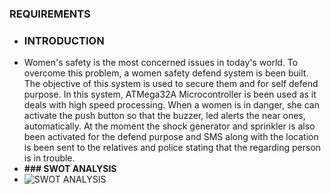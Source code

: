 ### **REQUIREMENTS**
* ### **INTRODUCTION**
* Women's safety is the most concerned issues in today's world. To overcome this problem, a women safety defend system is been built. The objective of this system is used to secure them and for self defend purpose. In this system, ATMega32A Microcontroller is been used as it deals with high speed processing. When a women is in danger, she can activate the push button so that the buzzer, led alerts the near ones, automatically. At the moment the shock generator and sprinkler is also been activated for the defend purpose and SMS along with the location is been sent to the relatives and police stating that the regarding person is in trouble.
* **### SWOT ANALYSIS**
* ![SWOT ANALYSIS](https://user-images.githubusercontent.com/94182282/142765203-2fbc317f-fa83-47ef-a41d-53a8f69b32f2.png)
